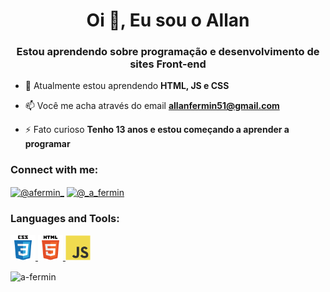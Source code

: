 
<h1 align="center">Oi 👋, Eu sou o Allan</h1>
<h3 align="center">Estou aprendendo sobre programação e desenvolvimento de sites Front-end</h3>

- 🌱 Atualmente estou aprendendo **HTML, JS e CSS**

- 📫 Você me acha através do email **allanfermin51@gmail.com**

- ⚡ Fato curioso **Tenho 13 anos e estou começando a aprender a programar**

<h3 align="left">Connect with me:</h3>
<p align="left">
<a href="https://dev.to/@afermin_" target="blank"><img align="center" src="https://raw.githubusercontent.com/rahuldkjain/github-profile-readme-generator/master/src/images/icons/Social/devto.svg" alt="@afermin_" height="30" width="40" /></a>
<a href="https://www.instagram.com/_a_fermin/" target="blank"><img align="center" src="https://raw.githubusercontent.com/rahuldkjain/github-profile-readme-generator/master/src/images/icons/Social/instagram.svg" alt="@_a_fermin" height="30" width="40" /></a>
</p>

<h3 align="left">Languages and Tools:</h3>
<p align="left"> <a href="https://www.w3schools.com/css/" target="_blank" rel="noreferrer"> <img src="https://raw.githubusercontent.com/devicons/devicon/master/icons/css3/css3-original-wordmark.svg" alt="css3" width="40" height="40"/> </a> <a href="https://www.w3.org/html/" target="_blank" rel="noreferrer"> <img src="https://raw.githubusercontent.com/devicons/devicon/master/icons/html5/html5-original-wordmark.svg" alt="html5" width="40" height="40"/> </a> <a href="https://developer.mozilla.org/en-US/docs/Web/JavaScript" target="_blank" rel="noreferrer"> <img src="https://raw.githubusercontent.com/devicons/devicon/master/icons/javascript/javascript-original.svg" alt="javascript" width="40" height="40"/> </a> </p>

<p><img align="center" src="https://github-readme-stats.vercel.app/api/top-langs?username=a-fermin&show_icons=true&locale=en&layout=compact" alt="a-fermin" /></p>


<!---
- 👋 Hi, I’m @4ll4n-zz
- 👀 I’m interested in ...
- 🌱 I’m currently learning ...
- 💞️ I’m looking to collaborate on ...
- 📫 How to reach me ...


4ll4n-zz/4ll4n-zz is a ✨ special ✨ repository because its `README.md` (this file) appears on your GitHub profile.
You can click the Preview link to take a look at your changes.
--->
